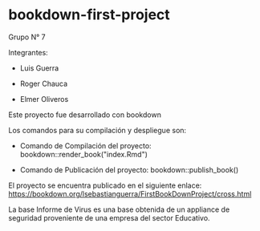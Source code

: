 # bookdown-first-project

Grupo N° 7

Integrantes:

* Luis Guerra

* Roger Chauca

* Elmer Oliveros

Este proyecto fue desarrollado con bookdown

Los comandos para su compilación y despliegue son: 

* Comando de Compilación del proyecto: bookdown::render_book("index.Rmd")

* Comando de Publicación del proyecto: bookdown::publish_book()

El proyecto se encuentra publicado en el siguiente enlace:
https://bookdown.org/lsebastianguerra/FirstBookDownProject/cross.html

La base Informe de Virus es una base obtenida de un appliance de seguridad proveniente de una empresa del sector Educativo.
